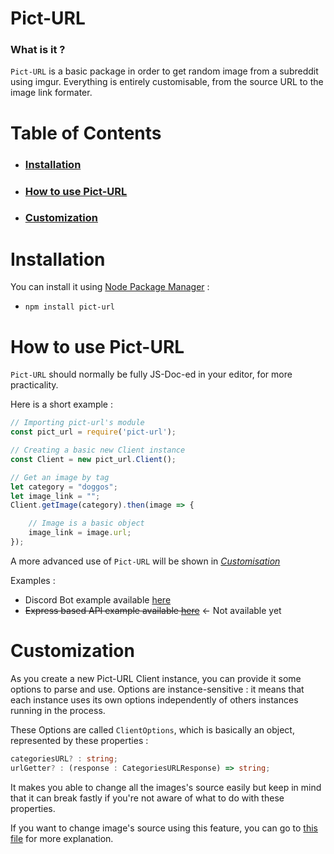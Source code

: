# Pict-URL
### What is it ?

`Pict-URL` is a basic package in order to get random image from a subreddit using imgur. Everything is entirely customisable, from the source URL to the image link formater.

# Table of Contents
- ### [Installation](#Installation)
- ### [How to use Pict-URL](#How-to-use-Pict-URL)
- ### [Customization](#Customization)


# Installation

You can install it using [Node Package Manager](https://npmjs.org) :
- ``npm install pict-url``

# How to use Pict-URL

`Pict-URL` should normally be fully JS-Doc-ed in your editor, for more practicality. 

Here is a short example :
```js
// Importing pict-url's module
const pict_url = require('pict-url');

// Creating a basic new Client instance
const Client = new pict_url.Client();

// Get an image by tag
let category = "doggos";
let image_link = "";
Client.getImage(category).then(image => {

    // Image is a basic object
    image_link = image.url;
});
```

A more advanced use of `Pict-URL` will be shown in *[Customisation](#Customization)*

Examples :
 - Discord Bot example available [here](examples/discord_bot.md)
 - ~~Express based API example available [here]()~~ ← Not available yet

# Customization

As you create a new Pict-URL Client instance, you can provide it some options to parse and use. Options are instance-sensitive : it means that each instance uses its own options independently of others instances running in the process.

These Options are called `ClientOptions`, which is basically an object, represented by these properties :
```ts
categoriesURL? : string;
urlGetter? : (response : CategoriesURLResponse) => string;
```
It makes you able to change all the images's source easily but keep in mind that it can break fastly if you're not aware of what to do with these properties.

If you want to change image's source using this feature, you can go to [this file](examples/advanced_customization_explanation.md) for more explanation.